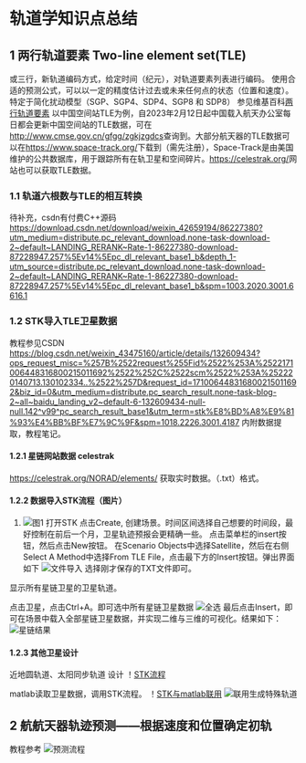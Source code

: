 # 轨道学知识点总结

## 1 两行轨道要素 Two-line element set(TLE)
或三行，新轨道编码方式，给定时间（纪元），对轨道要素列表进行编码。
使用合适的预测公式，可以以一定的精度估计过去或未来任何点的状态（位置和速度）。
特定于简化扰动模型（SGP、SGP4、SDP4、SGP8 和 SDP8）
参见维基百科[两行轨道要素](https://en.wikipedia.org/wiki/Two-line_element_set "TLE")
以中国空间站TLE为例，自2023年2月12日起中国载入航天办公室每日都会更新中国空间站的TLE数据，可在<http://www.cmse.gov.cn/gfgg/zgkjzgdcs>查询到。大部分航天器的TLE数据可以在<https://www.space-track.org/>下载到（需先注册），Space-Track是由美国维护的公共数据库，用于跟踪所有在轨卫星和空间碎片。<https://celestrak.org/>网站也可以获取TLE数据。

### 1.1 轨道六根数与TLE的相互转换
待补充，csdn有付费C++源码 <https://download.csdn.net/download/weixin_42659194/86227380?utm_medium=distribute.pc_relevant_download.none-task-download-2~default~LANDING_RERANK~Rate-1-86227380-download-87228947.257%5Ev14%5Epc_dl_relevant_base1_b&depth_1-utm_source=distribute.pc_relevant_download.none-task-download-2~default~LANDING_RERANK~Rate-1-86227380-download-87228947.257%5Ev14%5Epc_dl_relevant_base1_b&spm=1003.2020.3001.6616.1>

### 1.2 STK导入TLE卫星数据
教程参见CSDN <https://blog.csdn.net/weixin_43475160/article/details/132609434?ops_request_misc=%257B%2522request%255Fid%2522%253A%2522171006448316800215011692%2522%252C%2522scm%2522%253A%252220140713.130102334..%2522%257D&request_id=171006448316800215011692&biz_id=0&utm_medium=distribute.pc_search_result.none-task-blog-2~all~baidu_landing_v2~default-6-132609434-null-null.142^v99^pc_search_result_base1&utm_term=stk%E8%BD%A8%E9%81%93%E4%BB%BF%E7%9C%9F&spm=1018.2226.3001.4187>
内附数据提取，教程笔记。
#### 1.2.1 星链网站数据 celestrak
<https://celestrak.org/NORAD/elements/>
获取实时数据。（.txt）格式。

#### 1.2.2 数据导入STK流程（图片）
1. ![图1](https://img-blog.csdnimg.cn/f97ec456a723485b9422d4d1d974cd43.png "STK1")
打开STK
点击Create, 创建场景。时间区间选择自己想要的时间段，最好控制在前后一个月，卫星轨迹预报会更精确一些。
点击菜单栏的insert按钮，然后点击New按钮。
在Scenario Objects中选择Satellite，然后在右侧Select A Method中选择From TLE File，点击最下方的Insert按钮。弹出界面如下
![文件导入](https://img-blog.csdnimg.cn/0617e709c3434bec95aed5acef02b548.png)
选择刚才保存的TXT文件即可。

显示所有星链卫星的卫星轨道。

点击卫星，点击Ctrl+A。即可选中所有星链卫星数据 ![全选](https://img-blog.csdnimg.cn/5639819a1791463fad0d274756562407.png)
最后点击Insert，即可在场景中载入全部星链卫星数据，并实现二维与三维的可视化。结果如下： ![星链结果](https://img-blog.csdnimg.cn/ff7589b7e8754b32a9b3a2f1dba9690f.png)

#### 1.2.3 其他卫星设计
近地圆轨道、太阳同步轨道 设计
！[STK流程](https://blog.csdn.net/ltylty001/article/details/111997420?utm_medium=distribute.pc_relevant.none-task-blog-2~default~baidujs_utm_term~default-4-111997420-blog-132609434.235^v43^pc_blog_bottom_relevance_base1&spm=1001.2101.3001.4242.3&utm_relevant_index=7)

matlab读取卫星数据，调用STK流程。
！[STK与matlab联用](https://blog.csdn.net/weixin_44323671/article/details/130545842?spm=1001.2101.3001.6650.2&utm_medium=distribute.pc_relevant.none-task-blog-2%7Edefault%7ECTRLIST%7ERate-2-130545842-blog-132609434.235%5Ev43%5Epc_blog_bottom_relevance_base1&depth_1-utm_source=distribute.pc_relevant.none-task-blog-2%7Edefault%7ECTRLIST%7ERate-2-130545842-blog-132609434.235%5Ev43%5Epc_blog_bottom_relevance_base1&utm_relevant_index=5) 
![联用生成特殊轨道](https://blog.csdn.net/ltylty001/article/details/113946663?utm_medium=distribute.pc_relevant.none-task-blog-2~default~baidujs_baidulandingword~default-4-113946663-blog-130545842.235^v43^pc_blog_bottom_relevance_base1&spm=1001.2101.3001.4242.3&utm_relevant_index=7 "同步、闪电、冻结")

## 2 航航天器轨迹预测——根据速度和位置确定初轨
教程参考 ![预测流程](https://blog.csdn.net/Tang_Zhe/article/details/122128724 "csdn算法流程")